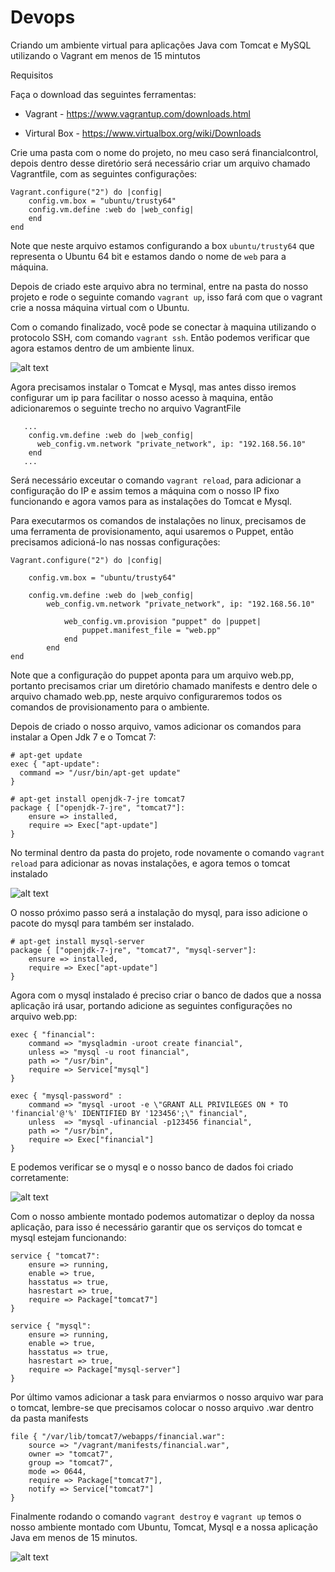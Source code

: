 # Devops

Criando um ambiente virtual para aplicações Java com Tomcat e MySQL utilizando o Vagrant em menos de 15 mintutos

Requisitos

Faça o download das seguintes ferramentas:

- Vagrant - https://www.vagrantup.com/downloads.html

- Virtural Box - https://www.virtualbox.org/wiki/Downloads


Crie uma pasta com o nome do projeto, no meu caso será financialcontrol, depois dentro desse diretório será necessário criar um arquivo chamado Vagrantfile, com as seguintes configurações:


```
Vagrant.configure("2") do |config|
    config.vm.box = "ubuntu/trusty64"
    config.vm.define :web do |web_config|
    end     
end
```

Note que neste arquivo estamos configurando a box `ubuntu/trusty64` que representa o Ubuntu 64 bit e estamos dando o nome de `web` para a máquina. 

Depois de criado este arquivo abra no terminal, entre na pasta do nosso projeto e rode o seguinte comando `vagrant up`, isso fará com que o vagrant crie a nossa máquina virtual com o Ubuntu.

Com o comando finalizado, você pode se conectar à maquina utilizando o protocolo SSH, com comando `vagrant ssh`. Então podemos verificar que agora estamos dentro de um ambiente linux.

![alt text](https://github.com/andersonszisk/devops/blob/master/vagrant/images/vagrant_ssh.jpg)


Agora precisamos instalar o Tomcat e Mysql, mas antes disso iremos configurar um ip para facilitar o nosso acesso à maquina, então adicionaremos o seguinte trecho no arquivo VagrantFile

```
   ...
    config.vm.define :web do |web_config|
      web_config.vm.network "private_network", ip: "192.168.56.10"
    end 
   ...
```
Será necessário exceutar o comando `vagrant reload`, para adicionar a configuração do IP e assim temos a máquina com o nosso IP fixo funcionando e agora vamos para as instalações do Tomcat e Mysql.

Para executarmos os comandos de instalações no linux, precisamos de uma ferramenta de provisionamento, aqui usaremos o Puppet, então precisamos adicioná-lo nas nossas configurações:

```
Vagrant.configure("2") do |config|
    
    config.vm.box = "ubuntu/trusty64"
    
    config.vm.define :web do |web_config|
        web_config.vm.network "private_network", ip: "192.168.56.10"
        
            web_config.vm.provision "puppet" do |puppet|
                puppet.manifest_file = "web.pp"
            end 
        end
end

```

Note que a configuração do puppet aponta para um arquivo web.pp, portanto precisamos criar um diretório chamado manifests e dentro dele o arquivo chamado web.pp, neste arquivo configuraremos todos os comandos de provisionamento para o ambiente.

Depois de criado o nosso arquivo, vamos adicionar os comandos para instalar a Open Jdk 7 e o Tomcat 7:

```
# apt-get update
exec { "apt-update":
  command => "/usr/bin/apt-get update"
}

# apt-get install openjdk-7-jre tomcat7
package { ["openjdk-7-jre", "tomcat7"]:
    ensure => installed,
    require => Exec["apt-update"]
}
```


No terminal dentro da pasta do projeto, rode novamente o comando `vagrant reload` para adicionar as novas instalações, e agora temos o tomcat instalado


![alt text](https://github.com/andersonszisk/devops/blob/master/vagrant/images/tomcat.jpg)


O nosso próximo passo será a instalação do mysql, para isso adicione o pacote do mysql para também ser instalado.

```
# apt-get install mysql-server
package { ["openjdk-7-jre", "tomcat7", "mysql-server"]:
    ensure => installed,
    require => Exec["apt-update"]
}
```

Agora com o mysql instalado é preciso criar o banco de dados que a nossa aplicação irá usar, portando adicione as seguintes configurações no arquivo web.pp:

```
exec { "financial":
    command => "mysqladmin -uroot create financial",
    unless => "mysql -u root financial",
    path => "/usr/bin",
    require => Service["mysql"]
}

exec { "mysql-password" :
    command => "mysql -uroot -e \"GRANT ALL PRIVILEGES ON * TO 'financial'@'%' IDENTIFIED BY '123456';\" financial",
    unless  => "mysql -ufinancial -p123456 financial",
    path => "/usr/bin",
    require => Exec["financial"]
}
```

E podemos verificar se o mysql e o nosso banco de dados foi criado corretamente:

![alt text](https://github.com/andersonszisk/devops/blob/master/vagrant/images/mysql.jpg)

Com o nosso ambiente montado podemos automatizar o deploy da nossa aplicação, para isso é necessário garantir que os serviços do tomcat e mysql estejam funcionando:


```
service { "tomcat7":
    ensure => running,
    enable => true,
    hasstatus => true,
    hasrestart => true,
    require => Package["tomcat7"]    
}

service { "mysql":
    ensure => running,
    enable => true,
    hasstatus => true,
    hasrestart => true,
    require => Package["mysql-server"]
}
```

Por último vamos adicionar a task para enviarmos o nosso arquivo war para o tomcat, lembre-se que precisamos colocar o nosso arquivo .war dentro da pasta manifests

```
file { "/var/lib/tomcat7/webapps/financial.war":
    source => "/vagrant/manifests/financial.war",
    owner => "tomcat7",
    group => "tomcat7",
    mode => 0644,
    require => Package["tomcat7"],
    notify => Service["tomcat7"]
}
```

Finalmente rodando o comando `vagrant destroy` e `vagrant up` temos o nosso ambiente montado com Ubuntu, Tomcat, Mysql e a nossa aplicação Java em menos de 15 minutos.

![alt text](https://github.com/andersonszisk/devops/blob/master/vagrant/images/application.jpg)



